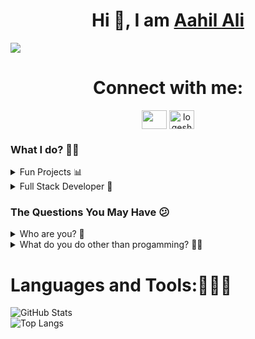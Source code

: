 <!DOCTYPE html>
<html>
<body>
  <h1 align="middle">Hi 👋, I am <a href="https://www.linkedin.com/in/aahil-ali1">Aahil Ali</a></h1>
</body>
</html>
<img src="https://github.com/ashutosh1919/ashutosh1919/blob/master/linkedin_banner.png" />
<h1 align="middle">Connect with me:</h1>
<p align="middle">
<a href="https://www.linkedin.com/in/aahil-ali1" target="blank"><img align="center" src="https://raw.githubusercontent.com/rahuldkjain/github-profile-readme-generator/master/src/images/icons/Social/linked-in-alt.svg" height="30" width="40" /></a>
<a href="https://www.instagram.com/aahiilll" target="blank"><img align="center" src="https://github.com/ashutosh1919/ashutosh1919/blob/master/logos/instagram.png" alt="logeshwaran-elumalai-a180b3249" height="30" width="40" /></a>
</p>

<h3>What I do? 👨‍💻</h3>
<details>
<summary>Fun Projects 📊</summary>
<ul>
  <div align="left">
  <img src="https://github-readme-stats.vercel.app/api/pin/?username=AahilAliCodes&repo=OpenMp-Parallel-Computing" alt="GitHub Stats">
  </div>
  <div align="left">
  <img src="https://github-readme-stats.vercel.app/api/pin/?username=AahilAliCodes&repo=Python-Scripting" alt="GitHub Stats">
  </div>
  <div align="left">
  <img src="https://github-readme-stats.vercel.app/api/pin/?username=AahilAliCodes&repo=Movie-Recommendation-Algorithm" alt="GitHub Stats">
  </div>
  <div align="left">
  <img src="https://github-readme-stats.vercel.app/api/pin/?username=AahilAliCodes&repo=BlackHoleSim" alt="GitHub Stats">
  </div>
</ul>
</details>
<details>
<summary>Full Stack Developer 🍥</summary>
  <pre>
    <div align="left">
    <img src="https://github-readme-stats.vercel.app/api/pin/?username=ArjunNair17&repo=SpotifyAppCS35L" alt="GitHub Stats">
    </div>
  </pre>
</details>
<h3>The Questions You May Have 😕</h3>
<details>
  <summary>Who are you? 👨</summary>
  <pre>
  A passionate individual who always thrive to work on end to end products which develop sustainable and scalable social and
  technical systems to create impact.<br>
  My name describes my qualities,
  A: Attention to Detail
  A: Adaptable
  H: Hard working
  I: inquisitive
  L: Learner
  </pre>
</details>
<details>
<summary>What do you do other than progamming? 💁‍♂️</summary>
   <ul>
    <li>I like to do miscellaneous research in the feilds of Mathematics, Economics, Physics, and Computer science. Check out my latest  <a href="https://drive.google.com/file/d/1kLAggeo_ii7N6PtGqv544wN6vg793ZQ4/view"> Research Paper!</a>.</li>
    <li>I a member of DevX at UCLA, which is is UCLA's premier product development organization. We build real-world projects that help tackle pressing problems within the UCLA community, and beyond. We help students make their ideas come to life, and grow their technical skills by pairing them with experienced teammates, building a network that lasts beyond UCLA. We work for educating students to deal with very basic but important problems which eventually build their character<a href="https://www.ucladevx.com/"> DevX!</a>.</li>
    <li>I like to trade stocks, crypto and futres and I learn quantative algrithms to automate this process</li>
    <li>I like fitness and music and I am working on Full-Stack applicaitons to improve this space</li>
  </ul>
</details>
<h1 align="left">Languages and Tools:👨🏼‍💻</h1>
<div align="left">
  <img src="https://github-readme-stats.vercel.app/api?username=AahilAliCodes&show_icons=true&hide=stars,prs,issues,&rank_icon=github" alt="GitHub Stats">
</div>
<div align="left">
  <img src="https://github-readme-stats.vercel.app/api/top-langs/?username=AahilAliCodes&layout=pie" alt="Top Langs">
</div>


<!--
**AahilAliCodes/AahilAliCodes** is a ✨ _special_ ✨ repository because its `README.md` (this file) appears on your GitHub profile.

Here are some ideas to get you started:

- 🔭 I’m currently working on ...
- 🌱 I’m currently learning ...
- 👯 I’m looking to collaborate on ...
- 🤔 I’m looking for help with ...
- 💬 Ask me about ...
- 📫 How to reach me: ...
- 😄 Pronouns: ...
- ⚡ Fun fact: ...
-->
